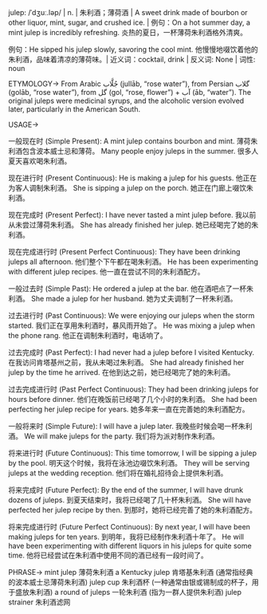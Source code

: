 julep: /ˈdʒuː.ləp/ | n. | 朱利酒；薄荷酒 | A sweet drink made of bourbon or other liquor, mint, sugar, and crushed ice. |  例句：On a hot summer day, a mint julep is incredibly refreshing. 炎热的夏日，一杯薄荷朱利酒格外清爽。

例句：He sipped his julep slowly, savoring the cool mint. 他慢慢地啜饮着他的朱利酒，品味着清凉的薄荷味。| 近义词：cocktail, drink | 反义词: None | 词性: noun

ETYMOLOGY->
From Arabic جُلَّاب (jullāb, “rose water”), from Persian گلاب (golāb, “rose water”), from گل (gol, “rose, flower”) + آب (āb, “water”).  The original juleps were medicinal syrups, and the alcoholic version evolved later, particularly in the American South.

USAGE->

一般现在时 (Simple Present):
A mint julep contains bourbon and mint.  薄荷朱利酒包含波本威士忌和薄荷。
Many people enjoy juleps in the summer. 很多人夏天喜欢喝朱利酒。

现在进行时 (Present Continuous):
He is making a julep for his guests. 他正在为客人调制朱利酒。
She is sipping a julep on the porch. 她正在门廊上啜饮朱利酒。

现在完成时 (Present Perfect):
I have never tasted a mint julep before.  我以前从未尝过薄荷朱利酒。
She has already finished her julep. 她已经喝完了她的朱利酒。

现在完成进行时 (Present Perfect Continuous):
They have been drinking juleps all afternoon. 他们整个下午都在喝朱利酒。
He has been experimenting with different julep recipes. 他一直在尝试不同的朱利酒配方。

一般过去时 (Simple Past):
He ordered a julep at the bar. 他在酒吧点了一杯朱利酒。
She made a julep for her husband. 她为丈夫调制了一杯朱利酒。

过去进行时 (Past Continuous):
We were enjoying our juleps when the storm started. 我们正在享用朱利酒时，暴风雨开始了。
He was mixing a julep when the phone rang. 他正在调制朱利酒时，电话响了。

过去完成时 (Past Perfect):
I had never had a julep before I visited Kentucky. 在我访问肯塔基州之前，我从未喝过朱利酒。
She had already finished her julep by the time he arrived.  在他到达之前，她已经喝完了她的朱利酒。

过去完成进行时 (Past Perfect Continuous):
They had been drinking juleps for hours before dinner. 他们在晚饭前已经喝了几个小时的朱利酒。
She had been perfecting her julep recipe for years. 她多年来一直在完善她的朱利酒配方。

一般将来时 (Simple Future):
I will have a julep later. 我晚些时候会喝一杯朱利酒。
We will make juleps for the party. 我们将为派对制作朱利酒。

将来进行时 (Future Continuous):
This time tomorrow, I will be sipping a julep by the pool. 明天这个时候，我将在泳池边啜饮朱利酒。
They will be serving juleps at the wedding reception. 他们将在婚礼招待会上提供朱利酒。


将来完成时 (Future Perfect):
By the end of the summer, I will have drunk dozens of juleps. 到夏天结束时，我将已经喝了几十杯朱利酒。
She will have perfected her julep recipe by then. 到那时，她将已经完善了她的朱利酒配方。

将来完成进行时 (Future Perfect Continuous):
By next year, I will have been making juleps for ten years. 到明年，我将已经制作朱利酒十年了。
He will have been experimenting with different liquors in his juleps for quite some time. 他将已经尝试在朱利酒中使用不同的酒已经有一段时间了。



PHRASE->
mint julep 薄荷朱利酒
a Kentucky julep 肯塔基朱利酒 (通常指经典的波本威士忌薄荷朱利酒)
julep cup 朱利酒杯 (一种通常由银或锡制成的杯子，用于盛放朱利酒)
a round of juleps 一轮朱利酒 (指为一群人提供朱利酒)
julep strainer 朱利酒滤网


